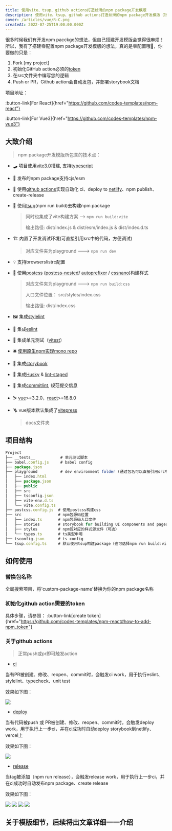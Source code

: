 ```yaml
---
title: 使用vite、tsup、github actions打造丝滑的npm package开发模版
description: 使用vite、tsup、github actions打造丝滑的npm package开发模版（针对vue3和react）
cover: /articles/vue/R-C.png
createAt: 2022-07-25T19:00:00.000Z
---
```


很多时候我们有开发npm pacckge的想法，但自己搭建开发模版会觉得很麻烦！所以，我有了搭建零配置npm package开发模版的想法，真的是零配置哦🫠，你要做的只是：

1. Fork [my project]
2. 初始化GitHub action必须的[token](https://github.com/codes-templates/npm-react#how-to-add-npm_token)
3. 在src文件夹中编写您的逻辑
4. Push or PR，Github action会自动发包，并部署storybook文档

项目地址：

:button-link[For React]{href="https://github.com/codes-templates/npm-react"}

:button-link[For Vue3]{href="https://github.com/codes-templates/npm-vue3"}

## 大致介绍

> npm package开发模版所包含的技术点：

- 🛹 项目使用[vite3.0](https://vitejs.dev/)搭建, 支持[typescript](https://www.typescriptlang.org/)
- 🧩 发布的npm package支持cjs/esm
- 🎯 使用[github actions](https://docs.github.com/cn/actions)实现自动化 ci、deploy to [netlify](https://www.netlify.com/)、npm publish、create-release
- 🛫 使用[tsup](https://tsup.egoist.sh/)(npm run build)去构建npm package

  > 同时也集成了vite构建方案 --> ```npm run build:vite```
  >
  > 输出路径: dist/index.js & dist/esm/index.js & dist/index.d.ts

- 🏗 内置了开发调试环境(可直接引用src中的代码，方便调试)

  > 对应文件夹为playground ---> ```npm run dev```

- 💡 支持browserslistrc配置
- 🔌 使用[postcss](https://github.com/codes-templates/npm-react/blob/main/postcss.config.js) ([postcss-nested](https://www.npmjs.com/package/postcss-nested)/ [autoprefixer](https://www.npmjs.com/package/autoprefixer) / [cssnano](https://cssnano.co/docs/getting-started/))构建样式

  > 对应文件夹为playground ---> ```npm run build:css```
  >
  > 入口文件位置： src/styles/index.css
  >
  > 输出路径: dist/index.css

- 🖼 集成[stylelint](https://stylelint.io/)
- 💊 集成[eslint](https://eslint.org/)
- 🎉 集成单元测试（[vitest](https://vitest.dev/)）
- 🛎 [使用原生npm实现mono repo](https://dev.to/ynwd/how-to-create-react-monorepo-with-npm-workspace-webpack-and-create-react-app-2dhn)
- 🧌 集成[storybook](https://storybook.js.org/)
- 🐳 集成[Husky](https://typicode.github.io/husky) & [lint-staged](https://github.com/okonet/lint-staged#readme)
- 🍥 集成[commitlint](https://commitlint.js.org), 规范提交信息
- ⛷ [vue](https://vuejs.org/)>=3.2.0，[react](https://reactjs.org/)>=16.8.0
- 🪜 vue版本默认集成了[vitepress](https://vitepress.vuejs.org/)
  > docs文件夹

## 项目结构

```js
Project
├── __tests__           # 单元测试脚本
├── babel.config.js     # babel config
├── package.json
├── playground          # dev environment folder (通过包名可以直接引用src中的源码，方便开发调试)
│   ├── index.html
│   ├── package.json
│   ├── public
│   ├── src
│   ├── tsconfig.json
│   ├── vite-env.d.ts
│   └── vite.config.ts
├── postcss.config.js  # 使用postcss构建css
├── src                # npm包源码位置
│   ├── index.ts       # npm包源码入口文件
│   ├── stories        # storybook for building UI components and pages
│   ├── styles         # npm包对应的样式源文件（可选）
│   └── types.ts       # ts类型申明
├── tsconfig.json      # ts config
└── tsup.config.ts     # 默认使用tsup构建package（也可选择npm run build:vite）
```

## 如何使用

### 替换包名称

全局搜索项目，将'custom-package-name'替换为你的npm package名称

### 初始化github action需要的token

具体步骤，请参照：
:button-link[create token]{href="https://github.com/codes-templates/npm-react#how-to-add-npm_token"}

### 关于github actions

> 正常push或pr即可触发action

- [ci](https://github.com/codes-templates/npm-react/blob/main/.github/workflows/ci.yaml)

当有PR被创建、修改、reopen、commit时，会触发ci work，用于执行eslint、stylelint、typecheck、unit test

效果如下图：

![](/articles/vue/release-start.png)

- [deploy](https://github.com/codes-templates/npm-react/blob/main/.github/workflows/deploy.yaml)

当有代码被push 或 PR被创建、修改、reopen、commit时，会触发deploy work，用于执行上一步ci，并在ci成功时自动deploy storybook到netlify、vercel上

效果如下图：

![](/articles/vue/deploying.png)

- [release](https://github.com/codes-templates/npm-react/blob/main/.github/workflows/release.yaml)

当tag被添加（npm run release），会触发release work，用于执行上一步ci，并在ci成功时自动发布npm package、create release

效果如下图：

![](/articles/vue/release-03.png)
![](/articles/vue/release-04.png)
![](/articles/vue/release-010.png)
![](/articles/vue/release-05.png)

## 关于模版细节，后续将出文章详细一一介绍
